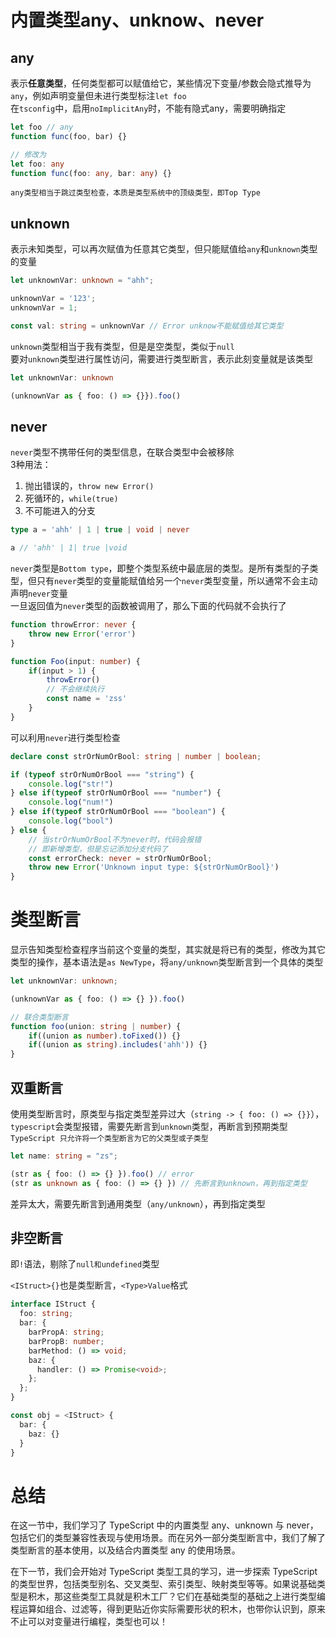 # 内置类型any、unknow、never
## any
表示**任意类型**，任何类型都可以赋值给它，某些情况下变量/参数会隐式推导为`any`，例如声明变量但未进行类型标注`let foo`     
在`tsconfig`中，启用`noImplicitAny`时，不能有隐式any，需要明确指定
``` typescript
let foo // any
function func(foo, bar) {}

// 修改为
let foo: any
function func(foo: any, bar: any) {}
```
`any类型相当于跳过类型检查，本质是类型系统中的顶级类型，即Top Type`


## unknown
表示未知类型，可以再次赋值为任意其它类型，但只能赋值给`any`和`unknown`类型的变量
``` typescript
let unknownVar: unknown = "ahh";

unknownVar = '123';
unknownVar = 1;

const val: string = unknownVar // Error unknow不能赋值给其它类型
```
`unknown`类型相当于我有类型，但是是空类型，类似于`null`   
要对`unknown`类型进行属性访问，需要进行类型断言，表示此刻变量就是该类型
``` typescript
let unknownVar: unknown

(unknownVar as { foo: () => {}}).foo()
```

## never
`never`类型不携带任何的类型信息，在联合类型中会被移除  
3种用法：
1. 抛出错误的，`throw new Error()`
2. 死循环的，`while(true)`
3. 不可能进入的分支
``` typescript
type a = 'ahh' | 1 | true | void | never

a // 'ahh' | 1| true |void
```
`never`类型是`Bottom type`，即整个类型系统中最底层的类型。是所有类型的子类型，但只有`never`类型的变量能赋值给另一个`never`类型变量，所以通常不会主动声明`never`变量     
一旦返回值为`never`类型的函数被调用了，那么下面的代码就不会执行了
``` typescript
function throwError: never {
    throw new Error('error')
}

function Foo(input: number) {
    if(input > 1) {
        throwError()
        // 不会继续执行
        const name = 'zss'
    }
}
```
可以利用`never`进行类型检查
``` typescript
declare const strOrNumOrBool: string | number | boolean;

if (typeof strOrNumOrBool === "string") {
    console.log("str!")
} else if(typeof strOrNumOrBool === "number") {
    console.log("num!")
} else if(typeof strOrNumOrBool === "boolean") {
    console.log("bool")
} else {
    // 当strOrNumOrBool不为never时，代码会报错
    // 即新增类型，但是忘记添加分支代码了
    const errorCheck: never = strOrNumOrBool; 
    throw new Error('Unknown input type: ${strOrNumOrBool}')
}
```

# 类型断言
显示告知类型检查程序当前这个变量的类型，其实就是将已有的类型，修改为其它类型的操作，基本语法是`as NewType`，将`any/unknown`类型断言到一个具体的类型
``` typescript
let unknownVar: unknown;

(unknownVar as { foo: () => {} }).foo()

// 联合类型断言
function foo(union: string | number) {
    if((union as number).toFixed()) {}
    if((union as string).includes('ahh')) {}
}
```


## 双重断言
使用类型断言时，原类型与指定类型差异过大（`string -> { foo: () => {}}`），`typescript`会类型报错，需要先断言到`unknown`类型，再断言到预期类型   
`TypeScript 只允许将一个类型断言为它的父类型或子类型`
``` typescript
let name: string = "zs";

(str as { foo: () => {} }).foo() // error 
(str as unknown as { foo: () => {} }) // 先断言到unknown，再到指定类型
```
差异太大，需要先断言到通用类型（`any/unknown`），再到指定类型

## 非空断言
即`!`语法，剔除了`null和undefined`类型

`<IStruct>{}`也是类型断言，`<Type>Value`格式
``` typescript
interface IStruct {
  foo: string;
  bar: {
    barPropA: string;
    barPropB: number;
    barMethod: () => void;
    baz: {
      handler: () => Promise<void>;
    };
  };
}

const obj = <IStruct> {
  bar: {
    baz: {}
  }
}
```
# 总结
在这一节中，我们学习了 TypeScript 中的内置类型 any、unknown 与 never，包括它们的类型兼容性表现与使用场景。而在另外一部分类型断言中，我们了解了类型断言的基本使用，以及结合内置类型 any 的使用场景。

在下一节，我们会开始对 TypeScript 类型工具的学习，进一步探索 TypeScript 的类型世界，包括类型别名、交叉类型、索引类型、映射类型等等。如果说基础类型是积木，那这些类型工具就是积木工厂？它们在基础类型的基础之上进行类型编程运算如组合、过滤等，得到更贴近你实际需要形状的积木，也带你认识到，原来不止可以对变量进行编程，类型也可以！
